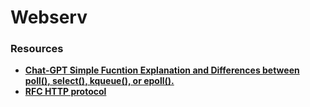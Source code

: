 # Webserv

### Resources

* **[Chat-GPT Simple Fucntion Explanation and Differences between poll(), select(), kqueue(), or epoll().](https://chat.openai.com/share/71fe729c-be31-4b8c-9c2b-4c10c7807177)**
* **[RFC HTTP protocol](https://datatracker.ietf.org/doc/html/rfc7231#section-1)**

